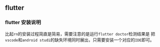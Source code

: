 ## flutter

### flutter 安装说明

比起`rn`的安装过程简直是简易，需要注意的是运行`flutter doctor`检测结果是
把`vscode`和`android studi`的缺失环境同时展出，只需要安装一个对应的`IDE`即可。
